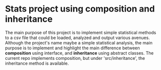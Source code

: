# Stats project using composition and inheritance

The main purpose of this project is to implement simple statistical methods
to a csv file that could be loaded, analyzed and output various avenues.
Although the project's name maybe a simple statistical analysis, the main
purpose is to implement and highlight the main difference between **composition** using
interface, and **inheritance** using abstract classes. The current repo implements
composition, but under 'src/inheritance', the inheritance method is available.
